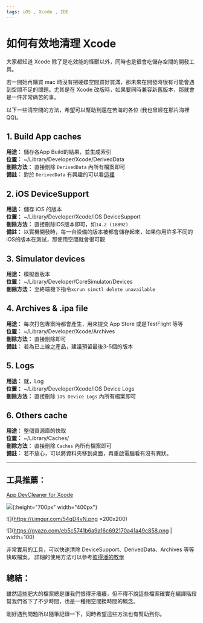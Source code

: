```yaml
---
tags: iOS , Xcode , IDE
---
```


# 如何有效地清理 Xcode 

大家都知道 Xcode 除了是吃效能的怪獸以外，同時也是很會吃儲存空間的開發工具。  

若一開始再購買 mac 時沒有把硬碟空間買好買滿，那未來在開發時很有可能會遇到空間不足的問題。尤其是在 Xcode 改版時，如果要同時兼容新舊版本，那就會是一件非常痛苦的事。  

以下一些清空間的方法，希望可以幫助到還在苦海的各位 (我也曾經在那片海裡QQ)。


## 1. Build App caches 
**用途：** 儲存各App Build的結果，並生成索引  
**位置：** ~/Library/Developer/Xcode/DerivedData  
**刪除方法：** 直接刪除 `DerivedData` 內所有檔案即可  
**備註：** 對於 `DerivedData` 有興趣的可以看[這裡](https://www.cnblogs.com/zhanggui/p/11171642.html)

## 2. iOS DeviceSupport
**用途：** 儲存 iOS 的版本  
**位置：** ~/Library/Developer/Xcode/iOS DeviceSupport  
**刪除方法：** 直接刪除iOS版本即可，如`14.2 (18B92)`  
**備註：** 以實機開發時，每一台設備的版本被都會儲存起來，如果你用許多不同的iOS的版本在測試，那使用空間就會很可觀

## 3. Simulator devices
**用途：** 模擬器版本  
**位置：** ~/Library/Developer/CoreSimulator/Devices  
**刪除方法：** 至終端機下指令`xcrun simctl delete unavailable`  

## 4. Archives & .ipa file
**用途：** 每次打包專案時都會產生，用來提交 App Store 或是TestFlight 等等  
**位置：** ~/Library/Developer/Xcode/Archives  
**刪除方法：** 直接刪除即可  
**備註：** 若為已上線之產品，建議預留最後3-5個的版本

## 5. Logs
**用途：** 就，Log  
**位置：** ~/Library/Developer/Xcode/iOS Device Logs  
**刪除方法：** 直接刪除 `iOS Device Logs` 內所有檔案即可  

## 6. Others cache
**用途：** 整個資源庫的快取  
**位置：** ~/Library/Caches/  
**刪除方法：** 直接刪除 `Caches` 內所有檔案即可  
**備註：** 若不放心，可以將資料夾移到桌面，再重啟電腦看有沒有異狀。

---

## 工具推薦： 
[App DevCleaner for Xcode](https://apps.apple.com/us/app/devcleaner-for-xcode/id1388020431)  

![](https://i.imgur.com/54qD4vN.png){:height="700px" width="400px"}

![](https://i.imgur.com/54qD4vN.png =200x200)

![](https://gyazo.com/eb5c5741b6a9a16c692170a41a49c858.png | width=100)

非常實用的工具，可以快速清除 DeviceSupport、DerivedData、Archives 等等快取檔案。
詳細的使用方法可以參考[彼得潘的教學](https://medium.com/%E5%BD%BC%E5%BE%97%E6%BD%98%E7%9A%84-swift-ios-app-%E9%96%8B%E7%99%BC%E6%95%99%E5%AE%A4/%E5%88%AA%E9%99%A4xcode%E4%BD%94%E6%93%9A%E7%A1%AC%E7%A2%9F%E5%A4%A7%E9%87%8F%E7%A9%BA%E9%96%93%E7%9A%84derived-data-190c85eba79)

## 總結：

雖然這些肥大的檔案總是讓我們恨得牙癢癢，但不得不說這些檔案確實在編譯階段幫我們省下了不少時間，也是一種用空間換時間的概念。  

剛好遇到問題所以隨筆記錄一下，同時希望這些方法也有幫助到你。
